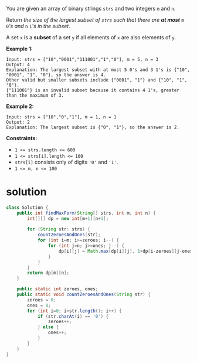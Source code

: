You are given an array of binary strings `strs` and two integers `m` and `n`.

Return *the size of the largest subset of `strs` such that there are **at most*** `m` `0`*'s and* `n` `1`*'s in the subset*.

A set `x` is a **subset** of a set `y` if all elements of `x` are also elements of `y`.

 

**Example 1:**

```
Input: strs = ["10","0001","111001","1","0"], m = 5, n = 3
Output: 4
Explanation: The largest subset with at most 5 0's and 3 1's is {"10", "0001", "1", "0"}, so the answer is 4.
Other valid but smaller subsets include {"0001", "1"} and {"10", "1", "0"}.
{"111001"} is an invalid subset because it contains 4 1's, greater than the maximum of 3.
```

**Example 2:**

```
Input: strs = ["10","0","1"], m = 1, n = 1
Output: 2
Explanation: The largest subset is {"0", "1"}, so the answer is 2.
```

 

**Constraints:**

- `1 <= strs.length <= 600`
- `1 <= strs[i].length <= 100`
- `strs[i]` consists only of digits `'0'` and `'1'`.
- `1 <= m, n <= 100`

# solution

```java
class Solution {
    public int findMaxForm(String[] strs, int m, int n) {
        int[][] dp = new int[m+1][n+1];
        
        for (String str: strs) {
            countZeroesAndOnes(str);
            for (int i=m; i>=zeroes; i--) {
                for (int j=n; j>=ones; j--) {
                    dp[i][j] = Math.max(dp[i][j], 1+dp[i-zeroes][j-ones]);
                }
            }
        }
        return dp[m][n];
    }

    public static int zeroes, ones;
    public static void countZeroesAndOnes(String str) {
        zeroes = 0;
        ones = 0;
        for (int i=0; i<str.length(); i++) {
            if (str.charAt(i) == '0') {
                zeroes++;
            } else {
                ones++;
            }
        }
    }
}
```

